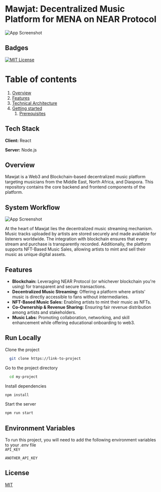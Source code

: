 # Mawjat: Decentralized Music Platform for MENA on NEAR Protocol
![App Screenshot](https://res.cloudinary.com/habibii/image/upload/v1698632472/DALL_E_2023-10-30_03.20.56_-_Wide_panorama_of_a_music-centric_urban_park_where_Mawjat_hosts_a_global_music_fair_with_the_word_Mawjat_prominently_displayed_in_the_center_infu_agyofp.png)

## Badges  

[![MIT License](https://img.shields.io/badge/License-MIT-green.svg)](https://choosealicense.com/licenses/mit/)  


# Table of contents  
1. [Overview](#Overview)  
2. [Features](#Features) 
3. [Technical Architecture](#TArchitecture) 
4. [Getting started](#Gstarted)  
    1. [Prerequisites ](#Prerequisites)  



## Tech Stack  

**Client:** React 

**Server:** Node.js

## Overview 

Mawjat is a Web3 and Blockchain-based decentralized music platform targeting musicians from the Middle East, North Africa, and Diaspora. This repository contains the core backend and frontend components of the platform.
## System Workflow 
![App Screenshot](https://res.cloudinary.com/habibii/image/upload/v1698634926/Li_bdwaq9.jpg)

At the heart of Mawjat lies the decentralized music streaming mechanism. Music tracks uploaded by artists are stored securely and made available for listeners worldwide. The integration with blockchain ensures that every stream and purchase is transparently recorded. Additionally, the platform supports NFT-Based Music Sales, allowing artists to mint and sell their music as unique digital assets.
## Features  


- **Blockchain:** Leveraging NEAR Protocol (or whichever blockchain you're using) for transparent and secure transactions.
- **Decentralized Music Streaming:** Offering a platform where artists' music is directly accessible to fans without intermediaries.
- **NFT-Based Music Sales:** Enabling artists to mint their music as NFTs.
- **Co-Ownership & Revenue Sharing:** Ensuring fair revenue distribution among artists and stakeholders.
- **Music Labs:** Promoting collaboration, networking, and skill enhancement while offering educational onboarding to web3.




## Run Locally  

Clone the project  

~~~bash  
  git clone https://link-to-project
~~~

Go to the project directory  

~~~bash  
  cd my-project
~~~

Install dependencies  

~~~bash  
npm install
~~~

Start the server  

~~~bash  
npm run start
~~~

## Environment Variables  

To run this project, you will need to add the following environment variables to your .env file  
`API_KEY`  

`ANOTHER_API_KEY` 



## License  

[MIT](https://choosealicense.com/licenses/mit/)


